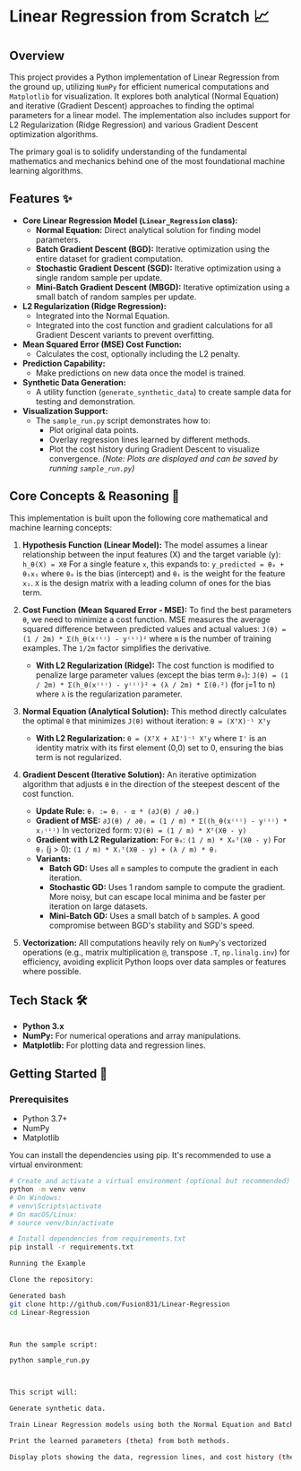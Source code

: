 # Linear Regression from Scratch 📈

## Overview

This project provides a Python implementation of Linear Regression from the ground up, utilizing `NumPy` for efficient numerical computations and `Matplotlib` for visualization. It explores both analytical (Normal Equation) and iterative (Gradient Descent) approaches to finding the optimal parameters for a linear model. The implementation also includes support for L2 Regularization (Ridge Regression) and various Gradient Descent optimization algorithms.

The primary goal is to solidify understanding of the fundamental mathematics and mechanics behind one of the most foundational machine learning algorithms.

## Features ✨

* **Core Linear Regression Model (`Linear_Regression` class):**
  * **Normal Equation:** Direct analytical solution for finding model parameters.
  * **Batch Gradient Descent (BGD):** Iterative optimization using the entire dataset for gradient computation.
  * **Stochastic Gradient Descent (SGD):** Iterative optimization using a single random sample per update.
  * **Mini-Batch Gradient Descent (MBGD):** Iterative optimization using a small batch of random samples per update.
* **L2 Regularization (Ridge Regression):**
  * Integrated into the Normal Equation.
  * Integrated into the cost function and gradient calculations for all Gradient Descent variants to prevent overfitting.
* **Mean Squared Error (MSE) Cost Function:**
  * Calculates the cost, optionally including the L2 penalty.
* **Prediction Capability:**
  * Make predictions on new data once the model is trained.
* **Synthetic Data Generation:**
  * A utility function (`generate_synthetic_data`) to create sample data for testing and demonstration.
* **Visualization Support:**
  * The `sample_run.py` script demonstrates how to:
    * Plot original data points.
    * Overlay regression lines learned by different methods.
    * Plot the cost history during Gradient Descent to visualize convergence.
        *(Note: Plots are displayed and can be saved by running `sample_run.py`)*

## Core Concepts & Reasoning 🧠

This implementation is built upon the following core mathematical and machine learning concepts:

1. **Hypothesis Function (Linear Model):**
    The model assumes a linear relationship between the input features (X) and the target variable (y):
    `h_θ(X) = Xθ`
    For a single feature `x`, this expands to: `y_predicted = θ₀ + θ₁x₁`
    where `θ₀` is the bias (intercept) and `θ₁` is the weight for the feature `x₁`. `X` is the design matrix with a leading column of ones for the bias term.

2. **Cost Function (Mean Squared Error - MSE):**
    To find the best parameters `θ`, we need to minimize a cost function. MSE measures the average squared difference between predicted values and actual values:
    `J(θ) = (1 / 2m) * Σ(h_θ(x⁽ⁱ⁾) - y⁽ⁱ⁾)²`
    where `m` is the number of training examples. The `1/2m` factor simplifies the derivative.

    * **With L2 Regularization (Ridge):**
        The cost function is modified to penalize large parameter values (except the bias term `θ₀`):
        `J(θ) = (1 / 2m) * Σ(h_θ(x⁽ⁱ⁾) - y⁽ⁱ⁾)² + (λ / 2m) * Σ(θⱼ²)` (for j=1 to n)
        where `λ` is the regularization parameter.

3. **Normal Equation (Analytical Solution):**
    This method directly calculates the optimal `θ` that minimizes `J(θ)` without iteration:
    `θ = (XᵀX)⁻¹ Xᵀy`
    * **With L2 Regularization:**
        `θ = (XᵀX + λI')⁻¹ Xᵀy`
        where `I'` is an identity matrix with its first element (0,0) set to 0, ensuring the bias term is not regularized.

4. **Gradient Descent (Iterative Solution):**
    An iterative optimization algorithm that adjusts `θ` in the direction of the steepest descent of the cost function.
    * **Update Rule:** `θⱼ := θⱼ - α * (∂J(θ) / ∂θⱼ)`
    * **Gradient of MSE:** `∂J(θ) / ∂θⱼ = (1 / m) * Σ((h_θ(x⁽ⁱ⁾) - y⁽ⁱ⁾) * xⱼ⁽ⁱ⁾)`
        In vectorized form: `∇J(θ) = (1 / m) * Xᵀ(Xθ - y)`
    * **Gradient with L2 Regularization:**
        For `θ₀`: `(1 / m) * X₀ᵀ(Xθ - y)`
        For `θⱼ` (j > 0): `(1 / m) * Xⱼᵀ(Xθ - y) + (λ / m) * θⱼ`
    * **Variants:**
        * **Batch GD:** Uses all `m` samples to compute the gradient in each iteration.
        * **Stochastic GD:** Uses 1 random sample to compute the gradient. More noisy, but can escape local minima and be faster per iteration on large datasets.
        * **Mini-Batch GD:** Uses a small batch of `b` samples. A good compromise between BGD's stability and SGD's speed.

5. **Vectorization:**
    All computations heavily rely on `NumPy`'s vectorized operations (e.g., matrix multiplication `@`, transpose `.T`, `np.linalg.inv`) for efficiency, avoiding explicit Python loops over data samples or features where possible.

## Tech Stack 🛠️

* **Python 3.x**
* **NumPy:** For numerical operations and array manipulations.
* **Matplotlib:** For plotting data and regression lines.

## Getting Started 🚀

### Prerequisites

* Python 3.7+
* NumPy
* Matplotlib

You can install the dependencies using pip. It's recommended to use a virtual environment:

```bash
# Create and activate a virtual environment (optional but recommended)
python -m venv venv
# On Windows:
# venv\Scripts\activate
# On macOS/Linux:
# source venv/bin/activate

# Install dependencies from requirements.txt
pip install -r requirements.txt

Running the Example

Clone the repository:

Generated bash
git clone http://github.com/Fusion831/Linear-Regression
cd Linear-Regression



Run the sample script:

python sample_run.py



This script will:

Generate synthetic data.

Train Linear Regression models using both the Normal Equation and Batch Gradient Descent.

Print the learned parameters (theta) from both methods.

Display plots showing the data, regression lines, and cost history (these plots can also be saved by the script).

